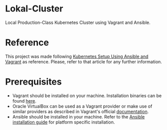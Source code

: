 # Lokal-Cluster
Local Production-Class Kubernetes Cluster using Vagrant and Ansible.

# Reference
This project was made following [Kubernetes Setup Using Ansible and Vagrant](https://kubernetes.io/blog/2019/03/15/kubernetes-setup-using-ansible-and-vagrant/) as reference. Please, refer to that article for any further information.

# Prerequisites
- Vagrant should be installed on your machine. Installation binaries can be found [here](https://www.vagrantup.com/downloads.html).
- Oracle VirtualBox can be used as a Vagrant provider or make use of similar providers as described in Vagrant's official [documentation](https://www.vagrantup.com/docs/providers/).
- Ansible should be installed in your machine. Refer to the [Ansible installation guide](https://docs.ansible.com/ansible/latest/installation_guide/intro_installation.html) for platform specific installation.
